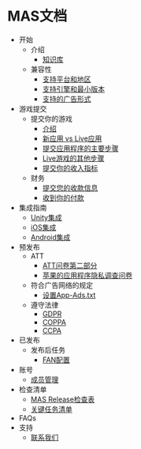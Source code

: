 # MAS文档

<!--ts-->
* 开始
  * 介绍
    * [知识库](knowledge-base.md)
  * 兼容性
    * [支持平台和地区](supported-platforms-regions.md)
    * [支持引擎和最小版本](supported-engines-minimum-versions.md)
    * [支持的广告形式](supported-ad-formats.md)
* 游戏提交
  * 提交你的游戏
    * [介绍](submission-introduction.md)
    * [新应用 vs Live应用](submission-newapp-vs-liveapp.md)
    * [提交应用程序的主要步骤](submission-main-steps.md)
    * [Live游戏的其他步骤](submission-additional-steps.md)
    * [提交你的收入指标](submission-revenue-metrics.md)
  * 财务
    * [提交您的收款信息](payment-submitting-information.md)
    * [收到你的付款](payment-receiving.md)
* 集成指南
  * [Unity集成](integration-unity.md)
  * [iOS集成](integration-ios.md)
  * [Android集成](integration-android.md)  
* 预发布
  * ATT
    * [ATT问卷第二部分](ATT-questionnaire-part2.md)
    * [苹果的应用程序隐私调查问卷](apple-app-privacy-questionnaire.md)
  * 符合广告网络的规定
    * [设置App-Ads.txt](app-ads.md)
  * 遵守法律
    * [GDPR](privacy-gdpr.md)
    * [COPPA](privacy-coppa.md)
    * [CCPA](privacy-ccpa.md)
* 已发布
  * 发布后任务
    * [FAN配置](FAN-configuration.md)
* 账号
  * [成员管理](account-member-management.md)
* 检查清单
  * [MAS Release检查表](checklist-releasing.md)
  * [关键任务清单](checklist-key-tasks.md)
* FAQs
* 支持
  * [联系我们](contact-us.md)
<!--te-->

